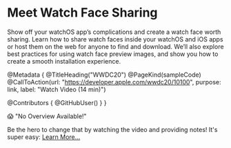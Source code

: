# Meet Watch Face Sharing

Show off your watchOS app’s complications and create a watch face worth sharing. Learn how to share watch faces inside your watchOS and iOS apps or host them on the web for anyone to find and download. We’ll also explore best practices for using watch face preview images, and show you how to create a smooth installation experience.

@Metadata {
   @TitleHeading("WWDC20")
   @PageKind(sampleCode)
   @CallToAction(url: "https://developer.apple.com/wwdc20/10100", purpose: link, label: "Watch Video (14 min)")

   @Contributors {
      @GitHubUser(<replace this with your GitHub handle>)
   }
}

😱 "No Overview Available!"

Be the hero to change that by watching the video and providing notes! It's super easy:
 [Learn More…](https://wwdcnotes.github.io/WWDCNotes/documentation/wwdcnotes/contributing)
